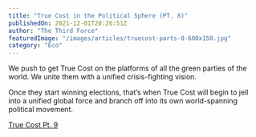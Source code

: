 ```yaml
---
title: "True Cost in the Political Sphere (PT. 8)"
publishedOn: 2021-12-01T20:26:51Z
author: "The Third Force"
featuredImage: "/images/articles/truecost-parts-8-600x150.jpg"
category: "Eco"
---
```


We push to get True Cost on the platforms of all the green parties of the world. We unite them with a unified crisis-fighting vision.

Once they start winning elections, that’s when True Cost will begin to jell into a unified global force and branch off into its own world-spanning political movement.

[True Cost Pt. 9](http://www.adbusters.org/article/is-true-cost-a-pipedream-pt-9)
